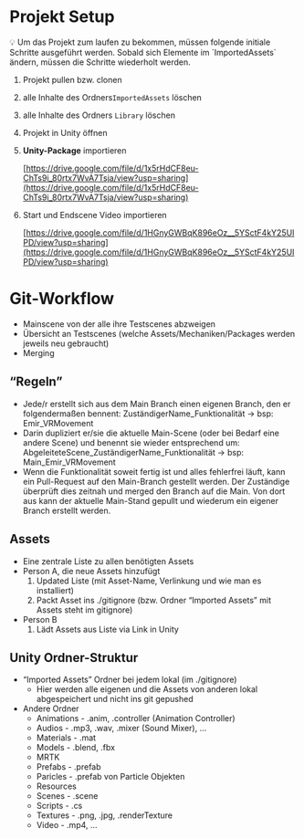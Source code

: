 # Projekt Setup
<aside>
💡 Um das Projekt zum laufen zu bekommen, müssen folgende initiale Schritte ausgeführt werden. Sobald sich Elemente im `ImportedAssets` ändern, müssen die Schritte wiederholt werden.

</aside>

1. Projekt pullen bzw. clonen
2. alle Inhalte des Ordners`ImportedAssets` löschen
3. alle Inhalte des Ordners `Library` löschen
4. Projekt in Unity öffnen
5. **Unity-Package** importieren 
    
    [https://drive.google.com/file/d/1x5rHdCF8eu-ChTs9i_80rtx7WvA7Tsja/view?usp=sharing](https://drive.google.com/file/d/1x5rHdCF8eu-ChTs9i_80rtx7WvA7Tsja/view?usp=sharing)
    
6. Start und Endscene Video importieren
    
    [https://drive.google.com/file/d/1HGnyGWBqK896eOz__5YSctF4kY25UIPD/view?usp=sharing](https://drive.google.com/file/d/1HGnyGWBqK896eOz__5YSctF4kY25UIPD/view?usp=sharing)
    

# Git-Workflow
- Mainscene von der alle ihre Testscenes abzweigen
- Übersicht an Testscenes (welche Assets/Mechaniken/Packages werden jeweils neu gebraucht)
- Merging

## “Regeln”

- Jede/r erstellt sich aus dem Main Branch einen eigenen Branch, den er folgendermaßen bennent: ZuständigerName_Funktionalität → bsp: Emir_VRMovement
- Darin dupliziert er/sie die aktuelle Main-Scene (oder bei Bedarf eine andere Scene) und benennt sie wieder entsprechend um: AbgeleiteteScene_ZuständigerName_Funktionalität → bsp: Main_Emir_VRMovement
- Wenn die Funktionalität soweit fertig ist und alles fehlerfrei läuft, kann ein Pull-Request auf den Main-Branch gestellt werden. Der Zuständige überprüft dies zeitnah und merged den Branch auf die Main. Von dort aus kann der aktuelle Main-Stand gepullt und wiederum ein eigener Branch erstellt werden.

## Assets

- Eine zentrale Liste zu allen benötigten Assets
- Person A, die neue Assets hinzufügt
    1. Updated Liste (mit Asset-Name, Verlinkung und wie man es installiert)
    2. Packt Asset ins ./gitignore (bzw. Ordner “Imported Assets” mit Assets steht im gitignore)
- Person B
    1. Lädt Assets aus Liste via Link in Unity

## Unity Ordner-Struktur

- “Imported Assets” Ordner bei jedem lokal (im ./gitignore)
    - Hier werden alle eigenen und die Assets von anderen lokal abgespeichert und nicht ins git gepushed
- Andere Ordner
    - Animations - .anim, .controller (Animation Controller)
    - Audios - .mp3, .wav, .mixer (Sound Mixer), …
    - Materials - .mat
    - Models - .blend, .fbx
    - MRTK
    - Prefabs - .prefab
    - Paricles - .prefab von Particle Objekten
    - Resources
    - Scenes - .scene
    - Scripts - .cs
    - Textures - .png, .jpg, .renderTexture
    - Video - .mp4, …
